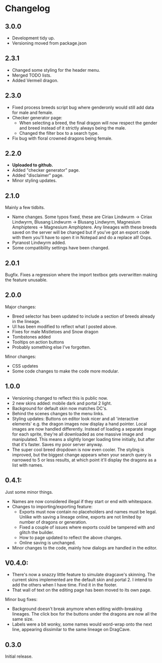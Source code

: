 # Changelog
## 3.0.0
- Development tidy up.
- Versioning moved from package.json
## 2.3.1
- Changed some styling for the header menu.
- Merged TODO lists.
- Added Vermeil dragon.

## 2.3.0
- Fixed process breeds script bug where genderonly would still add data for male and female.
- Checker generator page:
    - When selecting a breed, the final dragon will now respect the gender and breed instead of it strictly always being the male.
    - Changed the filter box to a search type.
- Fix bug with floral crowned dragons being female.

## 2.2.0
- **Uploaded to github.**
- Added "checker generator" page.
- Added "disclaimer" page.
- Minor styling updates.

## 2.1.0
Mainly a few tidbits.
- Name changes. Some typos fixed, these are Ciriax Lindwurm -> Ciriax Lindwyrm, Blusang Lindwurm -> Blusang Lindwyrm, Magnesium Amphipteres -> Magnesium Amphiptere.
Any lineages with these breeds saved on the server will be changed but if you've got an export code with them you'll have to open it in Notepad and do a replace all! Oops.
- Pyranost Lindwyrm added.
- Some compatibility settings have been changed.

## 2.0.1
Bugfix. Fixes a regression where the import textbox gets overwritten making the feature unusable.

## 2.0.0
Major changes:
- Breed selector has been updated to include a section of breeds already in the lineage.
- UI has been modified to reflect what I posted above.
- Fixes for male Mistletoes and Snow dragon
- Tombstones added
- Tooltips on action buttons
- Probably something else I've forgotten.

Minor changes:
- CSS updates
- Some code changes to make the code more modular.

## 1.0.0
- Versioning changed to reflect this is public now.
- 2 new skins added: mobile dark and portal 2 light.
- Background for default skin now matches DC's.
- Behind the scenes changes to the menu links.
- Styling updates: Buttons on editor look nicer and all 'interactive elements' e.g. the dragon images now display a hand pointer.
Local images are now handled differently. Instead of loading a separate image for each sprite, they're all downloaded as one massive image and manipulated. This means a slightly longer loading time initially, but after that it's faster. Saves my poor server anyway.
- The super cool breed dropdown is now even cooler. The styling is improved, but the biggest change appears when your search query is narrowed to 5 or less results, at which point it'll display the dragons as a list with names.

## 0.4.1:
Just some minor things.

- Names are now considered illegal if they start or end with whitespace.
- Changes to importing/exporting feature:
    - Exports must now contain no placeholders and names must be legal. Unlike with saving a lineage online, exports are not limited by number of dragons or generation.
    - Fixed a couple of issues where exports could be tampered with and glitch the builder.
    - How to page updated to reflect the above changes.
    - Online saving is unchanged.
- Minor changes to the code, mainly how dialogs are handled in the editor.

## V0.4.0:
- There's now a snazzy little feature to simulate dragcave's skinning. The current skins implemented are the default skin and portal 2. I intend to add the others when I have time. Find it in the footer.
- That wall of text on the editing page has been moved to its own page.

Minor bug fixes:
- Background doesn't break anymore when editing width-breaking lineages.
The click box for the buttons under the dragons are now all the same size.
- Labels were a bit wonky, some names would word-wrap onto the next line, appearing dissimilar to the same lineage on DragCave.

## 0.3.0
Initial release.